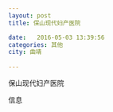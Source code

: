 ```yaml
--- 
layout: post 
title: 保山现代妇产医院

date:   2016-05-03 13:39:56 
categories: 其他  
city: 曲靖
  
--- 
```

   
保山现代妇产医院

信息

